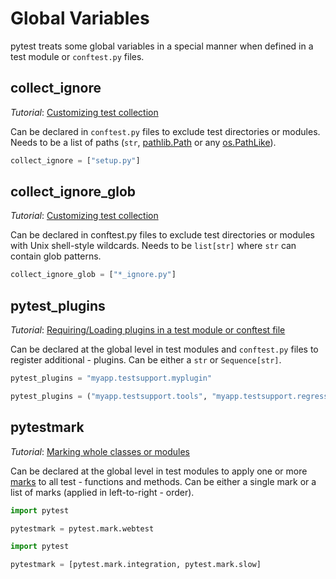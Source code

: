 # Global Variables

pytest treats some global variables in a special manner when defined in a test module or `conftest.py` files.

## collect_ignore

*Tutorial*: [Customizing test collection](https://docs.pytest.org/en/latest/example/pythoncollection.html#customizing-test-collection)
    
Can be declared in `conftest.py` files to exclude test directories or modules. Needs to be a list of paths (`str`, [pathlib.Path](https://docs.python.org/3/library/pathlib.html#pathlib.Path) or any [os.PathLike](https://docs.python.org/3/library/os.html#os.PathLike)).

```python
collect_ignore = ["setup.py"]
```

## collect_ignore_glob

*Tutorial*: [Customizing test collection](https://docs.pytest.org/en/latest/example/pythoncollection.html#customizing-test-collection)

Can be declared in conftest.py files to exclude test directories or modules with Unix shell-style wildcards. Needs to be `list[str]` where `str` can contain glob patterns.

```python
collect_ignore_glob = ["*_ignore.py"]
```

## pytest_plugins

*Tutorial*: [Requiring/Loading plugins in a test module or conftest file](https://docs.pytest.org/en/latest/how-to/plugins.html#available-installable-plugins)

Can be declared at the global level in test modules and `conftest.py` files to register additional - plugins. Can be either a `str` or `Sequence[str]`.

```python
pytest_plugins = "myapp.testsupport.myplugin"
```

```python
pytest_plugins = ("myapp.testsupport.tools", "myapp.testsupport.regression")
```

## pytestmark

*Tutorial*: [Marking whole classes or modules](https://docs.pytest.org/en/latest/example/markers.html#scoped-marking)

Can be declared at the global level in test modules to apply one or more [marks](https://docs.pytest.org/en/latest/reference/reference.html#marks-ref) to all test - functions and methods. Can be either a single mark or a list of marks (applied in left-to-right - order).

```python
import pytest

pytestmark = pytest.mark.webtest
```

```python
import pytest

pytestmark = [pytest.mark.integration, pytest.mark.slow]
```